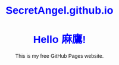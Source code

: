 # SecretAngel.github.io
<!DOCTYPE html>
<html>
<head>
    <title>My Website </title>
    <style>
        body { font-family: Arial; text-align: center; }
        h1 { color: blue; }
    </style>
</head>
<body>
    <h1>Hello 麻鷹!</h1>
    <p>This is my free GitHub Pages website.</p>
</body>
</html>
